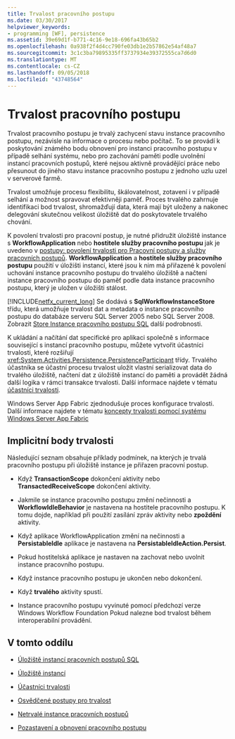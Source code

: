 ```yaml
---
title: Trvalost pracovního postupu
ms.date: 03/30/2017
helpviewer_keywords:
- programming [WF], persistence
ms.assetid: 39e69d1f-b771-4c16-9e18-696fa43b65b2
ms.openlocfilehash: 0a938f2f4d4cc790fe03db1e2b57862e54af48a7
ms.sourcegitcommit: 3c1c3ba79895335ff3737934e39372555ca7d6d0
ms.translationtype: MT
ms.contentlocale: cs-CZ
ms.lasthandoff: 09/05/2018
ms.locfileid: "43748564"
---
```

# <a name="workflow-persistence"></a>Trvalost pracovního postupu
Trvalost pracovního postupu je trvalý zachycení stavu instance pracovního postupu, nezávisle na informace o procesu nebo počítač. To se provádí k poskytování známého bodu obnovení pro instanci pracovního postupu v případě selhání systému, nebo pro zachování paměti podle uvolnění instancí pracovních postupů, které nejsou aktivně provádějící práce nebo přesunout do jiného stavu instance pracovního postupu z jednoho uzlu uzel v serverové farmě.  
  
 Trvalost umožňuje procesu flexibilitu, škálovatelnost, zotavení i v případě selhání a možnost spravovat efektivněji paměť. Proces trvalého zahrnuje identifikaci bod trvalost, shromažďují data, která mají být uloženy a nakonec delegování skutečnou velikost úložiště dat do poskytovatele trvalého chování.  
  
 K povolení trvalosti pro pracovní postup, je nutné přidružit úložiště instance s **WorkflowApplication** nebo **hostitele služby pracovního postupu** jak je uvedeno v [postupy: povolení trvalosti pro Pracovní postupy a služby pracovních postupů](../../../docs/framework/windows-workflow-foundation/how-to-enable-persistence-for-workflows-and-workflow-services.md). **WorkflowApplication** a **hostitele služby pracovního postupu** použití v úložišti instancí, které jsou k nim má přiřazené k povolení uchování instance pracovního postupu do trvalého úložiště a načtení instance pracovního postupu do paměť podle data instance pracovního postupu, který je uložen v úložišti stálost.  
  
 [!INCLUDE[netfx_current_long](../../../includes/netfx-current-long-md.md)] Se dodává s **SqlWorkflowInstanceStore** třídu, která umožňuje trvalost dat a metadata o instance pracovního postupu do databáze serveru SQL Server 2005 nebo SQL Server 2008. Zobrazit [Store Instance pracovního postupu SQL](../../../docs/framework/windows-workflow-foundation/sql-workflow-instance-store.md) další podrobnosti.  
  
 K ukládání a načítání dat specifické pro aplikaci společně s informace související s instancí pracovního postupu, můžete vytvořit účastníci trvalosti, které rozšiřují <xref:System.Activities.Persistence.PersistenceParticipant> třídy. Trvalého účastníka se účastní procesu trvalost uložit vlastní serializovat data do trvalého úložiště, načtení dat z úložiště instancí do paměti a provádět žádná další logika v rámci transakce trvalosti. Další informace najdete v tématu [účastníci trvalosti](../../../docs/framework/windows-workflow-foundation/persistence-participants.md).  
  
 Windows Server App Fabric zjednodušuje proces konfigurace trvalosti. Další informace najdete v tématu [koncepty trvalosti pomocí systému Windows Server App Fabric](https://go.microsoft.com/fwlink/?LinkId=201200)  
  
## <a name="implicit-persistence-points"></a>Implicitní body trvalosti  
 Následující seznam obsahuje příklady podmínek, na kterých je trvalá pracovního postupu při úložiště instance je přiřazen pracovní postup.  
  
-   Když **TransactionScope** dokončení aktivity nebo **TransactedReceiveScope** dokončení aktivity.  
  
-   Jakmile se instance pracovního postupu změní nečinnosti a **WorkflowIdleBehavior** je nastavena na hostitele pracovního postupu. K tomu dojde, například při použití zasílání zpráv aktivity nebo **zpoždění** aktivity.  
  
-   Když aplikace WorkflowApplication změní na nečinnosti a **PersistableIdle** aplikace je nastavena na **PersistableIdleAction.Persist**.  
  
-   Pokud hostitelská aplikace je nastaven na zachovat nebo uvolnit instance pracovního postupu.  
  
-   Když instance pracovního postupu je ukončen nebo dokončení.  
  
-   Když **trvalého** aktivity spustí.  
  
-   Instance pracovního postupu vyvinuté pomocí předchozí verze Windows Workflow Foundation Pokud nalezne bod trvalost během interoperabilní provádění.  
  
## <a name="in-this-section"></a>V tomto oddílu  
  
-   [Úložiště instancí pracovních postupů SQL](../../../docs/framework/windows-workflow-foundation/sql-workflow-instance-store.md)  
  
-   [Úložiště instancí](../../../docs/framework/windows-workflow-foundation/instance-stores.md)  
  
-   [Účastníci trvalosti](../../../docs/framework/windows-workflow-foundation/persistence-participants.md)  
  
-   [Osvědčené postupy pro trvalost](../../../docs/framework/windows-workflow-foundation/persistence-best-practices.md)  
  
-   [Netrvalé instance pracovních postupů](../../../docs/framework/windows-workflow-foundation/non-persisted-workflow-instances.md)  
  
-   [Pozastavení a obnovení pracovního postupu](../../../docs/framework/windows-workflow-foundation/pausing-and-resuming-a-workflow.md)
